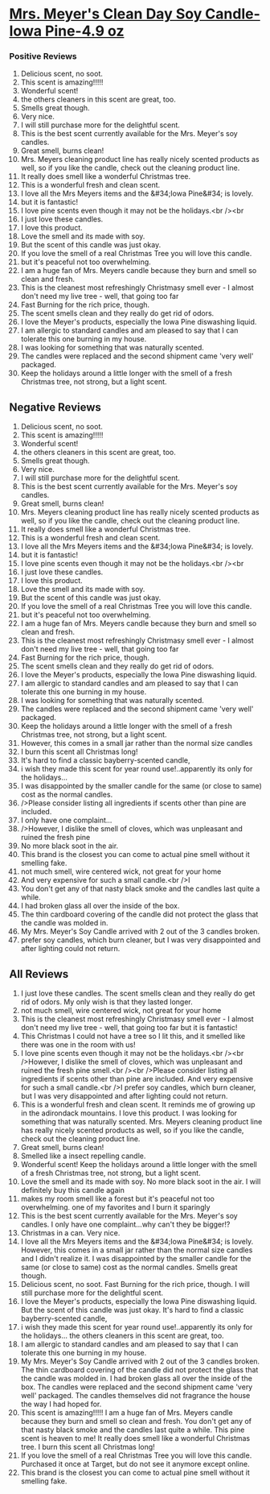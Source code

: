 # [Mrs. Meyer&#x27;s Clean Day Soy Candle-Iowa Pine-4.9 oz](https://products.checkmycream.com/products/Mrs.-Meyer&#x27;s-Clean-Day-Soy-Candle-Iowa-Pine-4.9-oz.html)

### Positive Reviews

<ol>
      <li>Delicious scent, no soot.  </li>
      <li>This scent is amazing!!!!!  </li>
      <li>Wonderful scent!  </li>
      <li>the others cleaners in this scent are great, too.</li>
      <li>Smells great though.</li>
      <li>Very nice.</li>
      <li>I will still purchase more for the delightful scent.</li>
      <li>This is the best scent currently available for the Mrs. Meyer&#x27;s soy candles.</li>
      <li>Great smell, burns clean!</li>
      <li>Mrs. Meyers cleaning product line has really nicely scented products as well, so if you like the candle, check out the cleaning product line.</li>
      <li>It really does smell like a wonderful Christmas tree.  </li>
      <li>This is a wonderful fresh and clean scent.</li>
      <li>I love all the Mrs Meyers items and the &amp;#34;Iowa Pine&amp;#34; is lovely.  </li>
      <li>but it is fantastic!</li>
      <li>I love pine scents even though it may not be the holidays.&lt;br /&gt;&lt;br</li>
      <li>I just love these candles.</li>
      <li>I love this product.</li>
      <li>Love the smell and its made with soy.</li>
      <li>But the scent of this candle was just okay.</li>
      <li>If you love the smell of a real Christmas Tree you will love this candle.  </li>
      <li>but it&#x27;s peaceful not too overwhelming.</li>
      <li>I am a huge fan of Mrs. Meyers candle because they burn and smell so clean and fresh.  </li>
      <li>This is the cleanest most refreshingly Christmasy smell ever - I almost don&#x27;t need my live tree - well, that going too far</li>
      <li>Fast Burning for the rich price, though.  </li>
      <li>The scent smells clean and they really do get rid of odors.</li>
      <li>I love the Meyer&#x27;s products, especially the Iowa Pine diswashing liquid.</li>
      <li>I am allergic to standard candles and am pleased to say that I can tolerate this one burning in my house.</li>
      <li>I was looking for something that was naturally scented.</li>
      <li>The candles were replaced and the second shipment came &#x27;very well&#x27; packaged.  </li>
      <li>Keep the holidays around a little longer with the smell of a fresh Christmas tree, not strong, but a light scent.</li>
</ol>


<h2>Negative Reviews</h2>
<ol>
<li> Delicious scent, no soot.  </li>
<li> This scent is amazing!!!!!  </li>
<li> Wonderful scent!  </li>
<li> the others cleaners in this scent are great, too.</li>
<li> Smells great though.</li>
<li> Very nice.</li>
<li> I will still purchase more for the delightful scent.</li>
<li> This is the best scent currently available for the Mrs. Meyer&#x27;s soy candles.</li>
<li> Great smell, burns clean!</li>
<li> Mrs. Meyers cleaning product line has really nicely scented products as well, so if you like the candle, check out the cleaning product line.</li>
<li> It really does smell like a wonderful Christmas tree.  </li>
<li> This is a wonderful fresh and clean scent.</li>
<li> I love all the Mrs Meyers items and the &amp;#34;Iowa Pine&amp;#34; is lovely.  </li>
<li> but it is fantastic!</li>
<li> I love pine scents even though it may not be the holidays.&lt;br /&gt;&lt;br</li>
<li> I just love these candles.</li>
<li> I love this product.</li>
<li> Love the smell and its made with soy.</li>
<li> But the scent of this candle was just okay.</li>
<li> If you love the smell of a real Christmas Tree you will love this candle.  </li>
<li> but it&#x27;s peaceful not too overwhelming.</li>
<li> I am a huge fan of Mrs. Meyers candle because they burn and smell so clean and fresh.  </li>
<li> This is the cleanest most refreshingly Christmasy smell ever - I almost don&#x27;t need my live tree - well, that going too far</li>
<li> Fast Burning for the rich price, though.  </li>
<li> The scent smells clean and they really do get rid of odors.</li>
<li> I love the Meyer&#x27;s products, especially the Iowa Pine diswashing liquid.</li>
<li> I am allergic to standard candles and am pleased to say that I can tolerate this one burning in my house.</li>
<li> I was looking for something that was naturally scented.</li>
<li> The candles were replaced and the second shipment came &#x27;very well&#x27; packaged.  </li>
<li> Keep the holidays around a little longer with the smell of a fresh Christmas tree, not strong, but a light scent.</li>
<li> However, this comes in a small jar rather than the normal size candles</li>
<li> I burn this scent all Christmas long!</li>
<li> It&#x27;s hard to find a classic bayberry-scented candle,</li>
<li> i wish they made this scent for year round use!..apparently its only for the holidays...</li>
<li> I was disappointed by the smaller candle for the same (or close to same) cost as the normal candles.  </li>
<li> /&gt;Please consider listing all ingredients if scents other than pine are included.  </li>
<li> I only have one complaint...</li>
<li> /&gt;However, I dislike the smell of cloves, which was unpleasant and ruined the fresh pine</li>
<li> No more black soot in the air.</li>
<li> This brand is the closest you can come to actual pine smell without it smelling fake.</li>
<li> not much smell, wire centered wick, not great for your home</li>
<li> And very expensive for such a small candle.&lt;br /&gt;I</li>
<li> You don&#x27;t get any of that nasty black smoke and the candles last quite a while.  </li>
<li> I had broken glass all over the inside of the box.</li>
<li> The thin cardboard covering of the candle did not protect the glass that the candle was molded in.  </li>
<li> My Mrs. Meyer&#x27;s Soy Candle arrived with 2 out of the 3 candles broken.  </li>
<li> prefer soy candles, which  burn cleaner, but I was very disappointed and after lighting could not return.</li>
</ol>

<h2>All Reviews</h2>

<ol>
    <li> I just love these candles. The scent smells clean and they really do get rid of odors. My only wish is that they lasted longer.</li>
    <li> not much smell, wire centered wick, not great for your home</li>
    <li> This is the cleanest most refreshingly Christmasy smell ever - I almost don&#x27;t need my live tree - well, that going too far but it is fantastic!</li>
    <li> This Christmas I could not have a tree so I lit this, and it smelled like there was one in the room with us!</li>
    <li> I love pine scents even though it may not be the holidays.&lt;br /&gt;&lt;br /&gt;However, I dislike the smell of cloves, which was unpleasant and ruined the fresh pine smell.&lt;br /&gt;&lt;br /&gt;Please consider listing all ingredients if scents other than pine are included.  And very expensive for such a small candle.&lt;br /&gt;I prefer soy candles, which  burn cleaner, but I was very disappointed and after lighting could not return.</li>
    <li> This is a wonderful fresh and clean scent. It reminds me of growing up in the adirondack mountains. I love this product. I was looking for something that was naturally scented. Mrs. Meyers cleaning product line has really nicely scented products as well, so if you like the candle, check out the cleaning product line.</li>
    <li> Great smell, burns clean!</li>
    <li> Smelled like a insect repelling candle.</li>
    <li> Wonderful scent!  Keep the holidays around a little longer with the smell of a fresh Christmas tree, not strong, but a light scent.</li>
    <li> Love the smell and its made with soy. No more black soot in the air. I will definitely buy this candle again</li>
    <li> makes my room smell like a forest but it&#x27;s peaceful not too overwhelming. one of my favorites and I burn it sparingly</li>
    <li> This is the best scent currently available for the Mrs. Meyer&#x27;s soy candles. I only have one complaint...why can&#x27;t they be bigger!?</li>
    <li> Christmas in a can. Very nice.</li>
    <li> I love all the Mrs Meyers items and the &amp;#34;Iowa Pine&amp;#34; is lovely.  However, this comes in a small jar rather than the normal size candles and I didn&#x27;t realize it.  I was disappointed by the smaller candle for the same (or close to same) cost as the normal candles.  Smells great though.</li>
    <li> Delicious scent, no soot.  Fast Burning for the rich price, though.  I will still purchase more for the delightful scent.</li>
    <li> I love the Meyer&#x27;s products, especially the Iowa Pine diswashing liquid. But the scent of this candle was just okay. It&#x27;s hard to find a classic bayberry-scented candle,</li>
    <li> i wish they made this scent for year round use!..apparently its only for the holidays... the others cleaners in this scent are great, too.</li>
    <li> I am allergic to standard candles and am pleased to say that I can tolerate this one burning in my house.</li>
    <li> My Mrs. Meyer&#x27;s Soy Candle arrived with 2 out of the 3 candles broken.  The thin cardboard covering of the candle did not protect the glass that the candle was molded in.  I had broken glass all over the inside of the box. The candles were replaced and the second shipment came &#x27;very well&#x27; packaged.  The candles themselves did not fragrance the house the way I had hoped for.</li>
    <li> This scent is amazing!!!!!  I am a huge fan of Mrs. Meyers candle because they burn and smell so clean and fresh.  You don&#x27;t get any of that nasty black smoke and the candles last quite a while.  This pine scent is heaven to me!  It really does smell like a wonderful Christmas tree.  I burn this scent all Christmas long!</li>
    <li> If you love the smell of a real Christmas Tree you will love this candle.  Purchased it once at Target, but do not see it anymore except online.</li>
    <li> This brand is the closest you can come to actual pine smell without it smelling fake.</li>
</ol>




